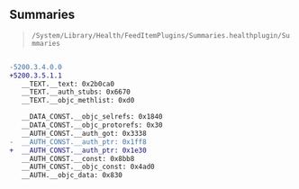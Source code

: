 ## Summaries

> `/System/Library/Health/FeedItemPlugins/Summaries.healthplugin/Summaries`

```diff

-5200.3.4.0.0
+5200.3.5.1.1
   __TEXT.__text: 0x2b0ca0
   __TEXT.__auth_stubs: 0x6670
   __TEXT.__objc_methlist: 0xd0

   __DATA_CONST.__objc_selrefs: 0x1840
   __DATA_CONST.__objc_protorefs: 0x30
   __AUTH_CONST.__auth_got: 0x3338
-  __AUTH_CONST.__auth_ptr: 0x1ff8
+  __AUTH_CONST.__auth_ptr: 0x1e30
   __AUTH_CONST.__const: 0x8bb8
   __AUTH_CONST.__objc_const: 0x4ad0
   __AUTH.__objc_data: 0x830

```
